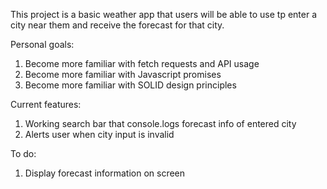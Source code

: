 This project is a basic weather app that users will be able to use tp enter a city near them and receive the forecast for that city.

Personal goals:
1. Become more familiar with fetch requests and API usage
2. Become more familiar with Javascript promises
3. Become more familiar with SOLID design principles

Current features:
1. Working search bar that console.logs forecast info of entered city
2. Alerts user when city input is invalid

To do:
1. Display forecast information on screen
